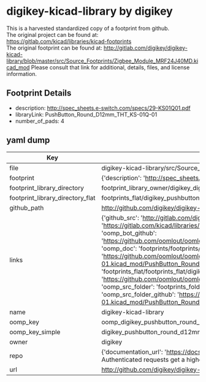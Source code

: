 # digikey-kicad-library by digikey  
This is a harvested standardized copy of a footprint from github.  
The original project can be found at:  
https://gitlab.com/kicad/libraries/kicad-footprints  
The original footprint can be found at:
http://gitlab.com/digikey/digikey-kicad-library/blob/master/src/Source_Footprints/Zigbee_Module_MRF24J40MD.kicad_mod
Please consult that link for additional, details, files, and license information.  
## Footprint Details
* description: http://spec_sheets.e-switch.com/specs/29-KS01Q01.pdf  
* libraryLink: PushButton_Round_D12mm_THT_KS-01Q-01  
* number_of_pads: 4  
## yaml dump  
| Key | Value |  
| --- | --- |  
| file | digikey-kicad-library/src/Source_Footprints/PushButton_Round_D12mm_THT_KS-01Q-01.kicad_mod |  
| footprint | {'description': 'http://spec_sheets.e-switch.com/specs/29-KS01Q01.pdf', 'libraryLink': 'PushButton_Round_D12mm_THT_KS-01Q-01', 'number_of_pads': 4} |  
| footprint_library_directory | footprint_library_owner/digikey_digikey-kicad-library |  
| footprint_library_directory_flat | footprints_flat/digikey_pushbutton_round_d12mm_tht_ks_01q_01_pushbutton_round_d12mm_tht_ks_01q_01/working |  
| github_path | http://github.com/digikey/digikey-kicad-library/blob/master/src/Source_Footprints/PushButton_Round_D12mm_THT_KS-01Q-01.kicad_mod |  
| links | {'github_src': 'http://gitlab.com/digikey/digikey-kicad-library/blob/master/src/Source_Footprints/Zigbee_Module_MRF24J40MD.kicad_mod', 'github_src_repo': 'https://gitlab.com/kicad/libraries/kicad-footprints', 'oomp_bot': 'footprints/digikey_pushbutton_round_d12mm_tht_ks_01q_01_pushbutton_round_d12mm_tht_ks_01q_01/working', 'oomp_bot_github': 'https://github.com/oomlout/oomlout_oomp_footprint_bot/tree/main/footprints/digikey_pushbutton_round_d12mm_tht_ks_01q_01_pushbutton_round_d12mm_tht_ks_01q_01/working', 'oomp_doc': 'footprints/footprints/digikey/PushButton_Round_D12mm_THT_KS-01Q-01.kicad_mod/PushButton_Round_D12mm_THT_KS-01Q-01/working/', 'oomp_doc_github': 'https://github.com/oomlout/oomlout_oomp_footprint_doc/tree/main/footprints/footprints/digikey/PushButton_Round_D12mm_THT_KS-01Q-01.kicad_mod/PushButton_Round_D12mm_THT_KS-01Q-01/working', 'oomp_src_flat': 'footprints_flat/footprints_flat/digikey_pushbutton_round_d12mm_tht_ks_01q_01_pushbutton_round_d12mm_tht_ks_01q_01/working', 'oomp_src_flat_github': 'https://github.com/oomlout/oomlout_oomp_footprint_src/tree/main/footprints_flat/digikey_pushbutton_round_d12mm_tht_ks_01q_01_pushbutton_round_d12mm_tht_ks_01q_01/working', 'oomp_src_folder': 'footprints_folder/footprints_folder/digikey/PushButton_Round_D12mm_THT_KS-01Q-01.kicad_mod/PushButton_Round_D12mm_THT_KS-01Q-01/working', 'oomp_src_folder_github': 'https://github.com/oomlout/oomlout_oomp_footprint_src/tree/main/footprints_folder/digikey/PushButton_Round_D12mm_THT_KS-01Q-01.kicad_mod/PushButton_Round_D12mm_THT_KS-01Q-01/working'} |  
| name | digikey-kicad-library |  
| oomp_key | oomp_digikey_pushbutton_round_d12mm_tht_ks_01q_01_pushbutton_round_d12mm_tht_ks_01q_01 |  
| oomp_key_simple | digikey_pushbutton_round_d12mm_tht_ks_01q_01_pushbutton_round_d12mm_tht_ks_01q_01 |  
| owner | digikey |  
| repo | {'documentation_url': 'https://docs.github.com/rest/overview/resources-in-the-rest-api#rate-limiting', 'message': "API rate limit exceeded for 84.66.173.59. (But here's the good news: Authenticated requests get a higher rate limit. Check out the documentation for more details.)"} |  
| url | http://github.com/digikey/digikey-kicad-library |  


